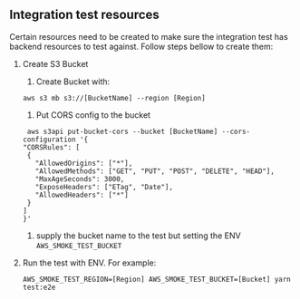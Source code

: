 ## Integration test resources

Certain resources need to be created to make sure the integration test
has backend resources to test against. Follow steps bellow to create them:

1. Create S3 Bucket
   1. Create Bucket with:

   ```console
   aws s3 mb s3://[BucketName] --region [Region]
   ```

   1. Put CORS config to the bucket

   ```console
    aws s3api put-bucket-cors --bucket [BucketName] --cors-configuration '{
   "CORSRules": [
    {
      "AllowedOrigins": ["*"],
      "AllowedMethods": ["GET", "PUT", "POST", "DELETE", "HEAD"],
      "MaxAgeSeconds": 3000,
      "ExposeHeaders": ["ETag", "Date"],
      "AllowedHeaders": ["*"]
    }
   ]
   }'
   ```

   1. supply the bucket name to the test but setting the ENV `AWS_SMOKE_TEST_BUCKET`

1. Run the test with ENV. For example:

   ```console
   AWS_SMOKE_TEST_REGION=[Region] AWS_SMOKE_TEST_BUCKET=[Bucket] yarn test:e2e
   ```
